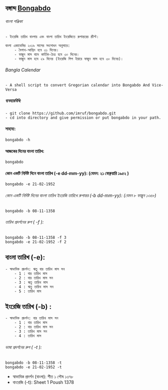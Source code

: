 বঙ্গাব্দ  [Bongabdo](https://github.com/imruf/bongabdo.git)
------


###### বাংলা পঞ্জিকা
	- ইংরেজি তারিখ বাংলায় এবং বাংলা তারিখ ইংরেজিতে রুপান্তরের স্ক্রীপ্ট।
	
	বাংলা একাডেমির ২০১৯ সালের সংশোধন অনুসারে:
		- বৈশাখ-আশ্বিন হবে ৩১ দিনের।
		- ফাল্গুন মাস বাদে কার্তিক-চৈত্র হবে ৩০ দিনের।
		- ফাল্গুন মাস হবে ২৯ দিনের (ইংরেজি লিপ ইয়ারে ফাল্গুন মাস হবে ৩০ দিনের)।
	
###### Bangla Calendar
    - A shell script to convert Gregorian calendar into Bongabdo And Vice-Versa

##### ব্যবহারবিধি:
	- git clone https://github.com/imruf/bongabdo.git
	- cd into directory and give permission or put bongabdo in your path.

#### সাহায্য:
```
bongabdo -h
```

#### আজকের দিনের বাংলা তারিখ:
```
bongabdo
```
#### কোন একটি নির্দিষ্ট দিনে বাংলা তারিখ (-e dd-mm-yy): (যেমন: ২১ ফেব্রুয়ারি ১৯৫২ )
```
bongabdo -e 21-02-1952
```

###### কোন একটি নির্দিষ্ট দিনের বাংলা তারিখ ইংরেজি তারিখে রুপান্তর (-b dd-mm-yy): (যেমন ৮ ফাল্গুন ১৩৫৮)
```
bongabdo -b 08-11-1358
```
###### তারিখ প্রদর্শনের রুপ ( -f ):
```
bongabdo -b 08-11-1358 -f 3
bongabdo -e 21-02-1952 -f 2
```
## বাংলা তারিখ (-e):
	- স্বাভাবিক প্রদর্শন: ঋতু বার তারিখ মাস সন
    	- 1 : বার তারিখ মাস
    	- 2 : বার তারিখ মাস সন
    	- 3 : ঋতু তারিখ মাস
    	- 4 : ঋতু তারিখ মাস সন
		- 5 : তারিখ মাস

## ইংরেজি তারিখ (-b) :
	- স্বাভাবিক প্রদর্শন: বার তারিখ মাস সন
    	- 1 : বার তারিখ মাস
    	- 2 : বার তারিখ মাস সন
    	- 3 : তারিখ মাস সন
    	- 4 : তারিখ মাস

###### ভাষা প্রদর্শনের রুপ ( -t ):
```
bongabdo -b 08-11-1358 -t
bongabdo -e 21-02-1952 -t
```

- স্বাভাবিক প্রদর্শন (বাংলা): শীত ১ পৌষ ১৩৭৮
- বাংরেজি (-t): Sheet 1 Poush 1378